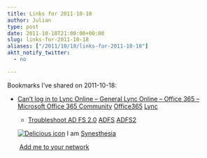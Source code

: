 ```yaml
---
title: Links for 2011-10-18
author: Julian
type: post
date: 2011-10-18T21:00:00+00:00
slug: links-for-2011-10-18 
aliases: ["/2011/10/18/links-for-2011-10-18"]
aktt_notify_twitter:
  - no

---
```

Bookmarks I&#8217;ve shared on 2011-10-18:

  * [Can&#8217;t log in to Lync Online &#8211; General Lync Online &#8211; Office 365 &#8211; Microsoft Office 365 Community][1] 
    [Office365][2] [Lync][3] </li> 
    
      * [Troubleshoot AD FS 2.0][4] 
        [ADFS][5] [ADFS2][6] </li> </ul> 
        
        <p class="deliciouslink">
          <a href="https://del.icio.us/synesthesia" title="See all my bookmarks on del.icio.us"><img src="https://www.synesthesia.co.uk/images/deliciousicon.jpg" alt="Delicious icon" /></a>&nbsp;I am <a href="https://del.icio.us/synesthesia" title="See all my bookmarks on del.icio.us">Synesthesia</a>
        </p>
        
        <p class="deliciouslink">
          <a href="https://del.icio.us/network?add=synesthesia" title="Add me to your del.icio.us network"><img src="https://www.synesthesia.co.uk/images/add.gif" alt="" /></a>&nbsp;<a href="https://del.icio.us/network?add=synesthesia" title="Add me to your del.icio.us network">Add me to your network</a>
        </p>

 [1]: https://community.office365.com/en-us/f/166/t/1034.aspx
 [2]: https://www.delicious.com/synesthesia/Office365
 [3]: https://www.delicious.com/synesthesia/Lync
 [4]: https://social.technet.microsoft.com/wiki/contents/articles/2735.aspx#tshoot
 [5]: https://www.delicious.com/synesthesia/ADFS
 [6]: https://www.delicious.com/synesthesia/ADFS2